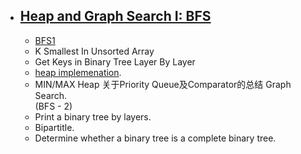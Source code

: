 - ## [Heap and Graph Search I: BFS](https://docs.google.com/document/d/1Rm04LVMxSI8GAb4Pzdg9H8IC4gY8dyOviE0GPlIhZ-4/edit)   
  - [BFS1](https://docs.google.com/document/d/1OVKJcYk6oKAlesVwybIpPTRBrCUhUN9Hl0Cwfr_okwo/edit)
  - K Smallest In Unsorted Array
  - Get Keys in Binary Tree Layer By Layer
  - [heap implemenation](https://docs.google.com/document/d/1jHmSlKP8OJKqfK2puFaxbSqxZg3z1Q3CfXQ-QVWnk-0/edit).  
  - MIN/MAX Heap 关于Priority Queue及Comparator的总结
  Graph Search.    
   (BFS - 2)
  - Print a binary tree by layers.    
  - Bipartitle.     
  - Determine whether a binary tree is a complete binary tree.     
